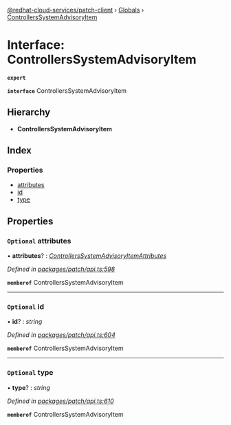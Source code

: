[@redhat-cloud-services/patch-client](../README.md) › [Globals](../globals.md) › [ControllersSystemAdvisoryItem](controllerssystemadvisoryitem.md)

# Interface: ControllersSystemAdvisoryItem

**`export`** 

**`interface`** ControllersSystemAdvisoryItem

## Hierarchy

* **ControllersSystemAdvisoryItem**

## Index

### Properties

* [attributes](controllerssystemadvisoryitem.md#optional-attributes)
* [id](controllerssystemadvisoryitem.md#optional-id)
* [type](controllerssystemadvisoryitem.md#optional-type)

## Properties

### `Optional` attributes

• **attributes**? : *[ControllersSystemAdvisoryItemAttributes](controllerssystemadvisoryitemattributes.md)*

*Defined in [packages/patch/api.ts:598](https://github.com/RedHatInsights/javascript-clients/blob/954689f/packages/patch/api.ts#L598)*

**`memberof`** ControllersSystemAdvisoryItem

___

### `Optional` id

• **id**? : *string*

*Defined in [packages/patch/api.ts:604](https://github.com/RedHatInsights/javascript-clients/blob/954689f/packages/patch/api.ts#L604)*

**`memberof`** ControllersSystemAdvisoryItem

___

### `Optional` type

• **type**? : *string*

*Defined in [packages/patch/api.ts:610](https://github.com/RedHatInsights/javascript-clients/blob/954689f/packages/patch/api.ts#L610)*

**`memberof`** ControllersSystemAdvisoryItem
